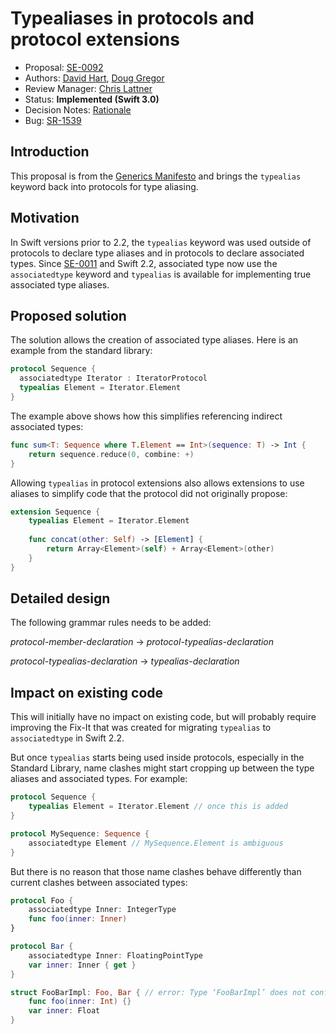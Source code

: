 # Typealiases in protocols and protocol extensions

* Proposal: [SE-0092](0092-typealiases-in-protocols.md)
* Authors: [David Hart](https://github.com/hartbit), [Doug Gregor](https://github.com/DougGregor)
* Review Manager: [Chris Lattner](https://github.com/lattner)
* Status: **Implemented (Swift 3.0)**
* Decision Notes: [Rationale](https://forums.swift.org/t/accepted-se-0092-typealiases-in-protocols-and-protocol-extensions/2639)
* Bug: [SR-1539](https://bugs.swift.org/browse/SR-1539)

## Introduction

This proposal is from the [Generics Manifesto](https://github.com/apple/swift/blob/master/docs/GenericsManifesto.md) and brings the `typealias` keyword back into protocols for type aliasing.

## Motivation

In Swift versions prior to 2.2, the `typealias` keyword was used outside of protocols to declare type aliases and in protocols to declare associated types. Since [SE-0011](0011-replace-typealias-associated.md) and Swift 2.2, associated type now use the `associatedtype` keyword and `typealias` is available for implementing true associated type aliases. 

## Proposed solution

The solution allows the creation of associated type aliases. Here is an example from the standard library:

```swift
protocol Sequence {
  associatedtype Iterator : IteratorProtocol
  typealias Element = Iterator.Element
}
```

The example above shows how this simplifies referencing indirect associated types:

```swift
func sum<T: Sequence where T.Element == Int>(sequence: T) -> Int {
    return sequence.reduce(0, combine: +)
}
```

Allowing `typealias` in protocol extensions also allows extensions to use aliases to simplify code that the protocol did not originally propose:

```swift
extension Sequence {
    typealias Element = Iterator.Element
    
    func concat(other: Self) -> [Element] {
        return Array<Element>(self) + Array<Element>(other)
    }
}
```

## Detailed design

The following grammar rules needs to be added:

*protocol-member-declaration* → *protocol-typealias-declaration*

*protocol-typealias-declaration* → *typealias-declaration*

## Impact on existing code

This will initially have no impact on existing code, but will probably require improving the Fix-It that was created for migrating `typealias` to `associatedtype` in Swift 2.2.

But once `typealias` starts being used inside protocols, especially in the Standard Library, name clashes might start cropping up between the type aliases and associated types. For example:

```swift
protocol Sequence {
    typealias Element = Iterator.Element // once this is added
}

protocol MySequence: Sequence {
    associatedtype Element // MySequence.Element is ambiguous
}
```

But there is no reason that those name clashes behave differently than current clashes between associated types:

```swift
protocol Foo {
    associatedtype Inner: IntegerType
    func foo(inner: Inner)
}

protocol Bar {
    associatedtype Inner: FloatingPointType
    var inner: Inner { get }
}

struct FooBarImpl: Foo, Bar { // error: Type ‘FooBarImpl’ does not conform to protocol ‘Bar'
    func foo(inner: Int) {}
    var inner: Float
}
```
